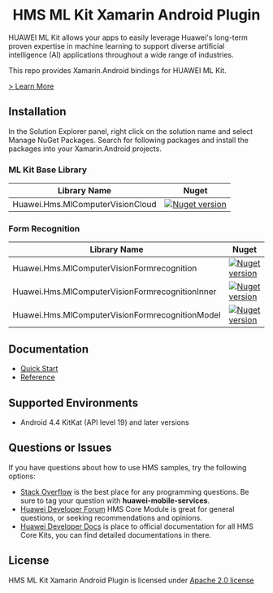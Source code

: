 <p align="center">
  <h1 align="center">HMS ML Kit Xamarin Android Plugin</h1>
</p>

HUAWEI ML Kit allows your apps to easily leverage Huawei's long-term proven expertise in machine learning to support diverse artificial intelligence (AI) applications throughout a wide range of industries.

This repo provides Xamarin.Android bindings for HUAWEI ML Kit.

[> Learn More](https://developer.huawei.com/consumer/en/doc/development/HMS-Plugin-Guides/about-service-0000001052602130)

## Installation

In the Solution Explorer panel, right click on the solution name and select Manage NuGet Packages. Search for following packages and install the packages into your Xamarin.Android projects.

### ML Kit Base Library

| Library Name  | Nuget |
|--------|-----|
| Huawei.Hms.MlComputerVisionCloud   |  <a href="https://www.nuget.org/packages/Huawei.Hms.MlComputerVisionCloud"><img src="https://img.shields.io/nuget/v/Huawei.Hms.MlComputerVisionCloud?color=%23ed2a1c&style=for-the-badge" alt="Nuget version"></a> |

### Form Recognition

| Library Name  | Nuget |
|--------|-----|
| Huawei.Hms.MlComputerVisionFormrecognition  |  <a href="https://www.nuget.org/packages/Huawei.Hms.MlComputerVisionFormrecognition"><img src="https://img.shields.io/nuget/v/Huawei.Hms.MlComputerVisionFormrecognition?color=%23ed2a1c&style=for-the-badge" alt="Nuget version"></a> |
| Huawei.Hms.MlComputerVisionFormrecognitionInner  |  <a href="https://www.nuget.org/packages/Huawei.Hms.MlComputerVisionFormrecognitionInner"><img src="https://img.shields.io/nuget/v/Huawei.Hms.MlComputerVisionFormrecognitionInner?color=%23ed2a1c&style=for-the-badge" alt="Nuget version"></a> |
| Huawei.Hms.MlComputerVisionFormrecognitionModel   |  <a href="https://www.nuget.org/packages/Huawei.Hms.MlComputerVisionFormrecognitionModel"><img src="https://img.shields.io/nuget/v/Huawei.Hms.MlComputerVisionFormrecognitionModel?color=%23ed2a1c&style=for-the-badge" alt="Nuget version"></a> |

## Documentation

- [Quick Start](https://developer.huawei.com/consumer/en/doc/development/HMS-Plugin-Guides/prepare-dev-env-0000001052968081)
- [Reference](https://developer.huawei.com/consumer/en/doc/development/HMS-Plugin-References-V1/overview-0000001052991421-V1)

## Supported Environments

- Android 4.4 KitKat (API level 19) and later versions

## Questions or Issues

If you have questions about how to use HMS samples, try the following options:
- [Stack Overflow](https://stackoverflow.com/questions/tagged/huawei-mobile-services) is the best place for any programming questions. Be sure to tag your question with **huawei-mobile-services**.
- [Huawei Developer Forum](https://forums.developer.huawei.com/forumPortal/en/home?fid=0101187876626530001) HMS Core Module is great for general questions, or seeking recommendations and opinions.
- [Huawei Developer Docs](https://developer.huawei.com/consumer/en/doc/overview/HMS-Core-Plugin) is place to official documentation for all HMS Core Kits, you can find detailed documentations in there.

## License

HMS ML Kit Xamarin Android Plugin is licensed under [Apache 2.0 license](LICENSE)